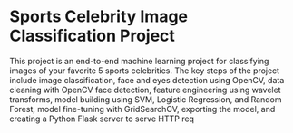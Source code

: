 # Sports Celebrity Image Classification Project

This project is an end-to-end machine learning project for classifying images of your favorite 5 sports celebrities. The key steps of the project include image classification, face and eyes detection using OpenCV, data cleaning with OpenCV face detection, feature engineering using wavelet transforms, model building using SVM, Logistic Regression, and Random Forest, model fine-tuning with GridSearchCV, exporting the model, and creating a Python Flask server to serve HTTP req
